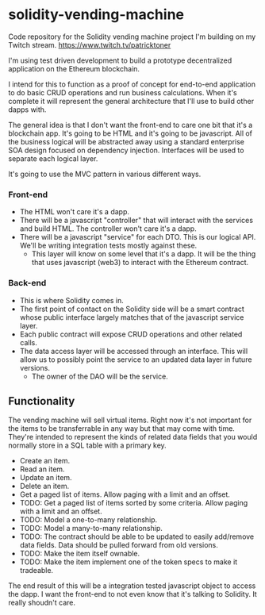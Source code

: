 # solidity-vending-machine
Code repository for the Solidity vending machine project I'm building on my Twitch stream. https://www.twitch.tv/patricktoner

I'm using test driven development to build a prototype decentralized application on the Ethereum blockchain. 

I intend for this to function as a proof of concept for end-to-end application to do basic CRUD operations and run business calculations. When it's complete it will represent the general architecture that I'll use to build other dapps with. 

The general idea is that I don't want the front-end to care one bit that it's a blockchain app. It's going to be HTML and it's going to be javascript. All of the business logical will be abstracted away using a standard enterprise SOA design focused on dependency injection. Interfaces will be used to separate each logical layer.

It's going to use the MVC pattern in various different ways.

### Front-end
* The HTML won't care it's a dapp.
* There will be a javascript "controller" that will interact with the services and build HTML. The controller won't care it's a dapp.
* There will be a javascript "service" for each DTO. This is our logical API. We'll be writing integration tests mostly against these. 
    * This layer will know on some level that it's a dapp. It will be the thing that uses javascript (web3) to interact with the Ethereum contract.

### Back-end
* This is where Solidity comes in.
* The first point of contact on the Solidity side will be a smart contract whose public interface largely matches that of the javascript service layer. 
* Each public contract will expose CRUD operations and other related calls. 
* The data access layer will be accessed through an interface. This will allow us to possibly point the service to an updated data layer in future versions.
    * The owner of the DAO will be the service.

## Functionality
The vending machine will sell virtual items. Right now it's not important for the items to be transferrable in any way but that may come with time. They're intended to represent the kinds of related data fields that you would normally store in a SQL table with a primary key. 

* Create an item.
* Read an item. 
* Update an item.
* Delete an item.
* Get a paged list of items. Allow paging with a limit and an offset.
* TODO: Get a paged list of items sorted by some criteria. Allow paging with a limit and an offset.
* TODO: Model a one-to-many relationship.
* TODO: Model a many-to-many relationship.
* TODO: The contract should be able to be updated to easily add/remove data fields. Data should be pulled forward from old versions.
* TODO: Make the item itself ownable.
* TODO: Make the item implement one of the token specs to make it tradeable. 

The end result of this will be a integration tested javascript object to access the dapp. I want the front-end to not even know that it's talking to Solidity. It really shoudn't care.




 

